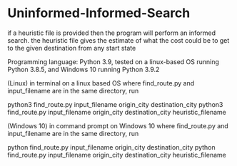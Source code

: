 # Uninformed-Informed-Search

if a heuristic file is provided then the program will perform an informed search. the heuristic file gives the estimate of what the cost could be to get to the given destination from any start state

Programming language: Python 3.9, tested on a linux-based OS running Python 3.8.5, and Windows 10 running Python 3.9.2

(Linux)
in terminal on a linux based OS where find_route.py and input_filename are in the same directory, run

python3 find_route.py input_filename origin_city destination_city
python3 find_route.py input_filename origin_city destination_city heuristic_filename

(Windows 10)
in command prompt on Windows 10 where find_route.py and input_filename are in the same directory, run

python find_route.py input_filename origin_city destination_city
python find_route.py input_filename origin_city destination_city heuristic_filename
